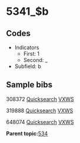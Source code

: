 # 5341\_$b

## Codes

-   Indicators
    -   First: 1
    -   Second: \_
-   Subfield: b

## Sample bibs

308372 [Quicksearch](https://search.library.yale.edu/catalog/308372) [VXWS](http://prodorbis.library.yale.edu:7014/vxws/GetHoldingsService?bibId=308372)

319888 [Quicksearch](https://search.library.yale.edu/catalog/319888) [VXWS](http://prodorbis.library.yale.edu:7014/vxws/GetHoldingsService?bibId=319888)

648074 [Quicksearch](https://search.library.yale.edu/catalog/648074) [VXWS](http://prodorbis.library.yale.edu:7014/vxws/GetHoldingsService?bibId=648074)

**Parent topic:**[534](../../tags/534/534.md)

